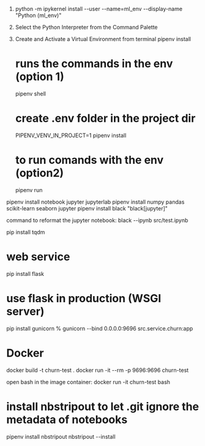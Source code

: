 1. python -m ipykernel install --user --name=ml_env --display-name "Python (ml_env)"
1. Select the Python Interpreter from the Command Palette
   
2. Create and Activate a Virtual Environment from terminal
   pipenv install
   # runs the commands in the env (option 1)
   pipenv shell 
   # create .env folder in the project dir
   PIPENV_VENV_IN_PROJECT=1 pipenv install
   # to run comands with the env (option2)
   pipenv run 

pipenv install notebook jupyter jupyterlab
pipenv install numpy pandas scikit-learn seaborn jupyter
pipenv install black "black[jupyter]"

command to reformat the jupyter notebook:
 black --ipynb  src/test.ipynb

pip install tqdm

# web service
pip install flask

# use flask in production (WSGI server)
pip install gunicorn
% gunicorn --bind 0.0.0.0:9696 src.service.churn:app

# Docker
docker build -t churn-test .
docker run -it --rm -p 9696:9696 churn-test

open bash in the image container:
docker run -it churn-test bash
 
# install nbstripout to let .git ignore the metadata of notebooks
pipenv install nbstripout
nbstripout --install

